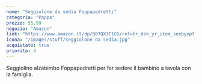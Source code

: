 ```yaml
---
nome: "Seggiolone da sedia Foppapedretti"
categoria: "Pappa"
prezzo: 55.99
negozio: "Amazon"
link: "https://www.amazon.it/dp/B07QX3T1CG/ref=br_dsk_yr_item_seebyopt?colid=3QGQUT8WCNDK0&coliid=I2ZGKZ8AKNV7K1&th=1"
icona: "/images/stuff/seggiolone da sedia.jpg"
acquistato: true
priorita: 4
---
```


Seggiolino alzabimbo Foppapedretti per far sedere il bambino a tavola con la famiglia.
